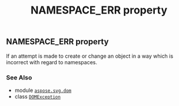 ﻿---
title: NAMESPACE_ERR property
second_title: Aspose.SVG for Python via .NET API References
description: 
type: docs
weight: 150
url: /python-net/aspose.svg.dom/domexception/namespace_err/
is_root: false
---

## NAMESPACE_ERR property


If an attempt is made to create or change an object in a way which is incorrect with regard to namespaces.

### See Also
* module [`aspose.svg.dom`](../../)
* class [`DOMException`](/svg/python-net/aspose.svg.dom/domexception)

